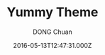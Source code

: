 ---
title: Yummy Theme
github: https://github.com/DONGChuan/Yummy-Jekyll
demo: https://dongchuan.github.io/
author: DONG Chuan
ssg:
  - Jekyll
cms:
  - Markdown
date: 2016-05-13T12:47:31.000Z
description: Yummy Jekyll Theme
draft: true
publish_date: '2016-05-13T12:47:31Z'
update_date: '2018-09-18T10:58:00Z'
github_star: 537
github_fork: 380
disabled_reason: Github repo not found
---